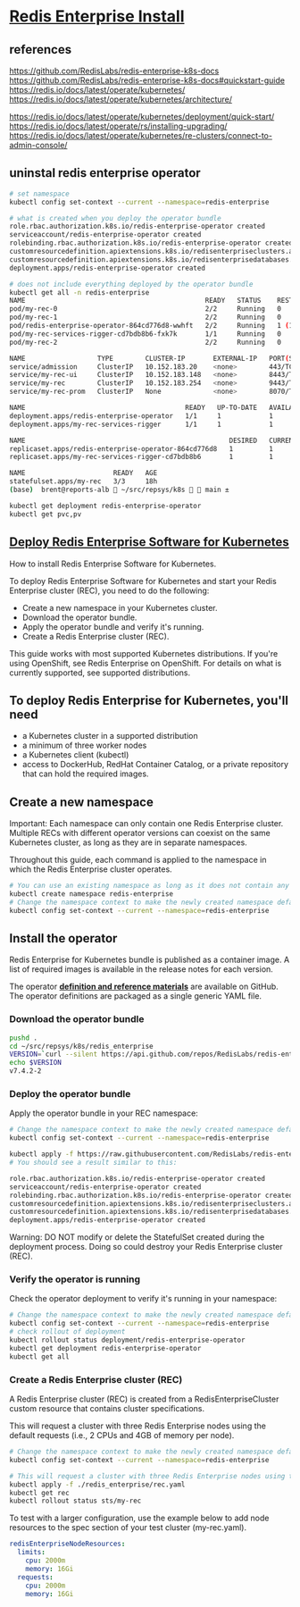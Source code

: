 # **[Redis Enterprise Install](https://github.com/RedisLabs/redis-enterprise-k8s-docs)**

## references

<https://github.com/RedisLabs/redis-enterprise-k8s-docs>
<https://github.com/RedisLabs/redis-enterprise-k8s-docs#quickstart-guide>
<https://redis.io/docs/latest/operate/kubernetes/>
<https://redis.io/docs/latest/operate/kubernetes/architecture/>

<https://redis.io/docs/latest/operate/kubernetes/deployment/quick-start/>
<https://redis.io/docs/latest/operate/rs/installing-upgrading/>
<https://redis.io/docs/latest/operate/kubernetes/re-clusters/connect-to-admin-console/>

## uninstal redis enterprise operator

```bash
# set namespace
kubectl config set-context --current --namespace=redis-enterprise

# what is created when you deploy the operator bundle
role.rbac.authorization.k8s.io/redis-enterprise-operator created
serviceaccount/redis-enterprise-operator created
rolebinding.rbac.authorization.k8s.io/redis-enterprise-operator created
customresourcedefinition.apiextensions.k8s.io/redisenterpriseclusters.app.redislabs.com configured
customresourcedefinition.apiextensions.k8s.io/redisenterprisedatabases.app.redislabs.com configured
deployment.apps/redis-enterprise-operator created

# does not include everything deployed by the operator bundle
kubectl get all -n redis-enterprise
NAME                                             READY   STATUS    RESTARTS      AGE
pod/my-rec-0                                     2/2     Running   0             18h
pod/my-rec-1                                     2/2     Running   0             18h
pod/redis-enterprise-operator-864cd776d8-wwhft   2/2     Running   1 (16h ago)   18h
pod/my-rec-services-rigger-cd7bdb8b6-fxk7k       1/1     Running   0             10h
pod/my-rec-2                                     2/2     Running   0             10h

NAME                  TYPE        CLUSTER-IP       EXTERNAL-IP   PORT(S)             AGE
service/admission     ClusterIP   10.152.183.20    <none>        443/TCP             18h
service/my-rec-ui     ClusterIP   10.152.183.148   <none>        8443/TCP            18h
service/my-rec        ClusterIP   10.152.183.254   <none>        9443/TCP,8001/TCP   18h
service/my-rec-prom   ClusterIP   None             <none>        8070/TCP            18h

NAME                                        READY   UP-TO-DATE   AVAILABLE   AGE
deployment.apps/redis-enterprise-operator   1/1     1            1           18h
deployment.apps/my-rec-services-rigger      1/1     1            1           18h

NAME                                                   DESIRED   CURRENT   READY   AGE
replicaset.apps/redis-enterprise-operator-864cd776d8   1         1         1       18h
replicaset.apps/my-rec-services-rigger-cd7bdb8b6       1         1         1       18h

NAME                      READY   AGE
statefulset.apps/my-rec   3/3     18h
(base)  brent@reports-alb  ~/src/repsys/k8s   main ± 

kubectl get deployment redis-enterprise-operator
kubectl get pvc,pv
```

## **[Deploy Redis Enterprise Software for Kubernetes](https://redis.io/docs/latest/operate/kubernetes/deployment/quick-start/)**

How to install Redis Enterprise Software for Kubernetes.

To deploy Redis Enterprise Software for Kubernetes and start your Redis Enterprise cluster (REC), you need to do the following:

- Create a new namespace in your Kubernetes cluster.
- Download the operator bundle.
- Apply the operator bundle and verify it's running.
- Create a Redis Enterprise cluster (REC).

This guide works with most supported Kubernetes distributions. If you're using OpenShift, see Redis Enterprise on OpenShift. For details on what is currently supported, see supported distributions.

## To deploy Redis Enterprise for Kubernetes, you'll need

- a Kubernetes cluster in a supported distribution
- a minimum of three worker nodes
- a Kubernetes client (kubectl)
- access to DockerHub, RedHat Container Catalog, or a private repository that can hold the required images.

## Create a new namespace

Important: Each namespace can only contain one Redis Enterprise cluster. Multiple RECs with different operator versions can coexist on the same Kubernetes cluster, as long as they are in separate namespaces.

Throughout this guide, each command is applied to the namespace in which the Redis Enterprise cluster operates.

```bash
# You can use an existing namespace as long as it does not contain any existing Redis Enterprise cluster resources. It's best practice to create a new namespace to make sure there are no Redis Enterprise resources that could interfere with the deployment.
kubectl create namespace redis-enterprise
# Change the namespace context to make the newly created namespace default for future commands.
kubectl config set-context --current --namespace=redis-enterprise
```

## Install the operator

Redis Enterprise for Kubernetes bundle is published as a container image. A list of required images is available in the release notes for each version.

The operator **[definition and reference materials](https://github.com/RedisLabs/redis-enterprise-k8s-docs)** are available on GitHub. The operator definitions are packaged as a single generic YAML file.

### Download the operator bundle

```bash
pushd .
cd ~/src/repsys/k8s/redis_enterprise
VERSION=`curl --silent https://api.github.com/repos/RedisLabs/redis-enterprise-k8s-docs/releases/latest | grep tag_name | awk -F'"' '{print $4}'`
echo $VERSION   
v7.4.2-2
```

### Deploy the operator bundle

Apply the operator bundle in your REC namespace:

```bash
# Change the namespace context to make the newly created namespace default for future commands.
kubectl config set-context --current --namespace=redis-enterprise

kubectl apply -f https://raw.githubusercontent.com/RedisLabs/redis-enterprise-k8s-docs/$VERSION/bundle.yaml
# You should see a result similar to this:

role.rbac.authorization.k8s.io/redis-enterprise-operator created
serviceaccount/redis-enterprise-operator created
rolebinding.rbac.authorization.k8s.io/redis-enterprise-operator created
customresourcedefinition.apiextensions.k8s.io/redisenterpriseclusters.app.redislabs.com configured
customresourcedefinition.apiextensions.k8s.io/redisenterprisedatabases.app.redislabs.com configured
deployment.apps/redis-enterprise-operator created
```

Warning:
DO NOT modify or delete the StatefulSet created during the deployment process. Doing so could destroy your Redis Enterprise cluster (REC).

### Verify the operator is running

Check the operator deployment to verify it's running in your namespace:

```bash
# Change the namespace context to make the newly created namespace default for future commands.
kubectl config set-context --current --namespace=redis-enterprise
# check rollout of deployment
kubectl rollout status deployment/redis-enterprise-operator
kubectl get deployment redis-enterprise-operator
kubectl get all
```

### Create a Redis Enterprise cluster (REC)

A Redis Enterprise cluster (REC) is created from a RedisEnterpriseCluster custom resource that contains cluster specifications.

This will request a cluster with three Redis Enterprise nodes using the default requests (i.e., 2 CPUs and 4GB of memory per node).

```bash
# Change the namespace context to make the newly created namespace default for future commands.
kubectl config set-context --current --namespace=redis-enterprise

# This will request a cluster with three Redis Enterprise nodes using the default requests (i.e., 2 CPUs and 4GB of memory per node).
kubectl apply -f ./redis_enterprise/rec.yaml
kubectl get rec
kubectl rollout status sts/my-rec
```

To test with a larger configuration, use the example below to add node resources to the spec section of your test cluster (my-rec.yaml).

```yaml
redisEnterpriseNodeResources:
  limits:
    cpu: 2000m
    memory: 16Gi
  requests:
    cpu: 2000m
    memory: 16Gi
```
